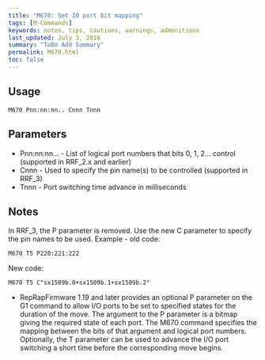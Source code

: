 ```yaml
---
title: "M670: Set IO port bit mapping" 
tags: [M-Commands]
keywords: notes, tips, cautions, warnings, admonitions
last_updated: July 3, 2016
summary: "ToDo Add Summary"
permalink: M670.html
toc: false
---
```



## Usage ##
```
M670 Pnn:nn:nn.. Cnnn Tnnn 
```

## Parameters ##

+ Pnn:nn:nn... - List of logical port numbers that bits 0, 1, 2... control (supported in RRF_2.x and earlier)
+ Cnnn - Used to specify the pin name(s) to be controlled (supported in RRF_3)
+ Tnnn - Port switching time advance in milliseconds

## Notes ##

In RRF_3, the P parameter is removed. Use the new C parameter to specify the pin names to be used.
Example - old code:

```
M670 T5 P220:221:222
```

New code:

```
M670 T5 C"sx1509b.0+sx1509b.1+sx1509b.2"
```

+ RepRapFirmware 1.19 and later provides an optional P parameter on the G1 command to allow I/O ports to be set to specified states for the duration of the move. The argument to the P parameter is a bitmap giving the required state of each port. The M670 command specifies the mapping between the bits of that argument and logical port numbers. Optionally, the T parameter can be used to advance the I/O port switching a short time before the corresponding move begins.
